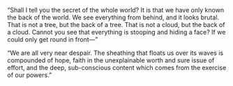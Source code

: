“Shall I tell you the secret of the whole world? It is that we have only known the back of the world. We see everything from behind, and it looks brutal. That is not a tree, but the back of a tree. That is not a cloud, but the back of a cloud. Cannot you see that everything is stooping and hiding a face? If we could only get round in front—”

“We are all very near despair. The sheathing that floats us over its waves is compounded of hope, faith in the unexplainable worth and sure issue of effort, and the deep, sub-conscious content which comes from the exercise of our powers.”
